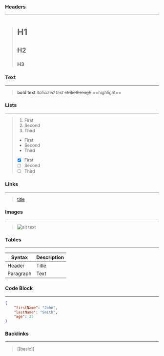 ### Headers
---
> # H1
> ## H2
> ### H3


### Text
---
> **bold text**
> *italicized text*
> ~~strikethrough~~
> ==highlight==


### Lists
---
> 1. First
> 2. Second
> 3. Third
> 
> - First
> - Second
> - Third
> 
> - [x] First
> - [ ] Second
> - [ ] Third


### Links
---
> [title](https://www.markdownguide.org/cheat-sheet)


### Images
---
> ![alt text](image.jpg)


### Tables
---
| Syntax | Description |
| --- | --- |
| Header | Title |
| Paragraph | Text |


### Code Block
---
``` JSON
{
	"firstName": "John",
	"lastName": "Smith",
	"age": 25
}
```


### Backlinks
---
> [[basic]]

